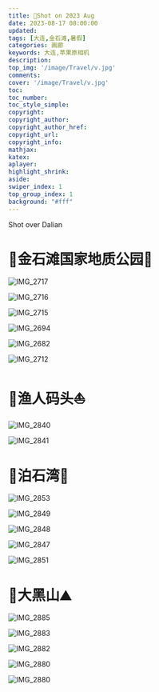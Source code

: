 ```yaml
---
title: 📸Shot on 2023 Aug
date: 2023-08-17 08:00:00
updated:
tags: [大连,金石滩,暑假]
categories: 画廊
keywords: 大连,苹果原相机
description: 
top_img: '/image/Travel/v.jpg'
comments:
cover: '/image/Travel/v.jpg'
toc:
toc_number:
toc_style_simple:
copyright:
copyright_author:
copyright_author_href:
copyright_url:
copyright_info:
mathjax:
katex:
aplayer:
highlight_shrink:
aside:
swiper_index: 1
top_group_index: 1
background: "#fff"
---
```


Shot over Dalian
<!-- more -->
# 📍金石滩国家地质公园🌊

![IMG_2717](/image/Travel/IMG_2717.jpeg)

![IMG_2716](/image/Travel/IMG_2716.jpeg)

![IMG_2715](/image/Travel/IMG_2715.jpeg)

![IMG_2694](/image/Travel/IMG_2694.jpeg)

![IMG_2682](/image/Travel/IMG_2682.jpeg)

![IMG_2712](/image/Travel/IMG_2712.jpeg)


# 📍渔人码头⛵️


![IMG_2840](/image/Travel/IMG_2840.jpeg)

![IMG_2841](/image/Travel/IMG_2841.jpeg)


# 📍泊石湾🐳

![IMG_2853](/image/Travel/IMG_2853.jpeg)

![IMG_2849](/image/Travel/IMG_2849.jpeg)

![IMG_2848](/image/Travel/IMG_2848.jpeg)

![IMG_2847](/image/Travel/IMG_2847.jpeg)

![IMG_2851](/image/Travel/IMG_2851.jpeg)


# 📍大黑山⛰️

![IMG_2885](/image/Travel/IMG_2885.jpeg)

![IMG_2883](/image/Travel/IMG_2883.jpeg)

![IMG_2882](/image/Travel/IMG_2882.jpeg)

![IMG_2880](/image/Travel/IMG_2881.jpeg)

![IMG_2880](/image/Travel/IMG_2880.jpeg)
